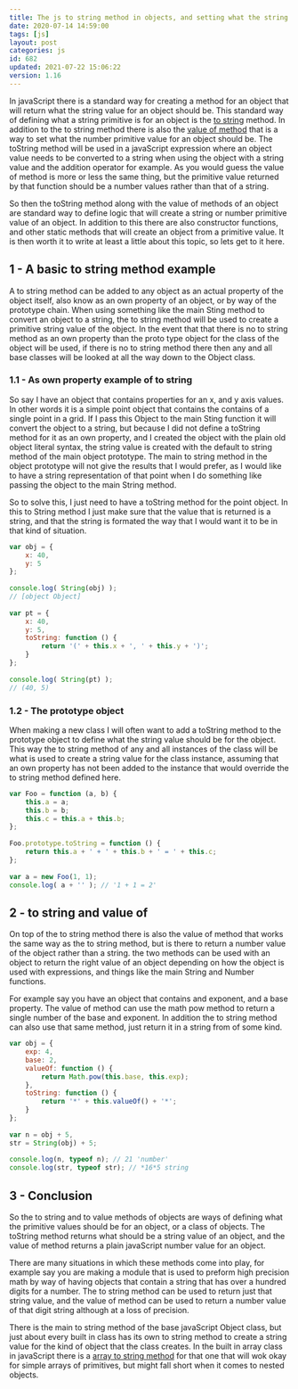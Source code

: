 ```yaml
---
title: The js to string method in objects, and setting what the string value should be for an object
date: 2020-07-14 14:59:00
tags: [js]
layout: post
categories: js
id: 682
updated: 2021-07-22 15:06:22
version: 1.16
---
```


In javaScript there is a standard way for creating a method for an object that will return what the string value for an object should be. This standard way of defining what a string primitive is for an object is the [to string](https://developer.mozilla.org/en-US/docs/Web/JavaScript/Reference/Global_Objects/Object/toString) method. In addition to the to string method there is also the [value of method](/2020/03/06/js-value-of/) that is a way to set what the number primitive value for an object should be. The toString method will be used in a javaScript expression where an object value needs to be converted to a string when using the object with a string value and the addition operator for example. As you would guess the value of method is more or less the same thing, but the primitive value returned by that function should be a number values rather than that of a string.

So then the toString method along with the value of methods of an object are standard way to define logic that will create a string or number primitive value of an object. In addition to this there are also constructor functions, and other static methods that will create an object from a primitive value. It is then worth it to write at least a little about this topic, so lets get to it here.

<!-- more -->

## 1 - A basic to string method example

A to string method can be added to any object as an actual property of the object itself, also know as an own property of an object, or by way of the prototype chain. When using something like the main Sting method to convert an object to a string, the to string method will be used to create a primitive string value of the object. In the event that that there is no to string method as an own property than the proto type object for the class of the object will be used, if there is no to string method there then any and all base classes will be looked at all the way down to the Object class.

### 1.1 - As own property example of to string

So say I have an object that contains properties for an x, and y axis values. In other words it is a simple point object that contains the contains of a single point in a grid. If I pass this Object to the main Sting function it will convert the object to a string, but because I did not define a toString method for it as an own property, and I created the object with the plain old object literal syntax, the string value is created with the default to string method of the main object prototype. The main to string method in the object prototype will not give the results that I would prefer, as I would like to have a string representation of that point when I do something like passing the object to the main String method.

So to solve this, I just need to have a toString method for the point object. In this to String method I just make sure that the value that is returned is a string, and that the string is formated the way that I would want it to be in that kind of situation.

```js
var obj = {
    x: 40,
    y: 5
};
 
console.log( String(obj) );
// [object Object]
 
var pt = {
    x: 40,
    y: 5,
    toString: function () {
        return '(' + this.x + ', ' + this.y + ')';
    }
};
 
console.log( String(pt) );
// (40, 5)
```

### 1.2 - The prototype object

When making a new class I will often want to add a toString method to the prototype object to define what the string value should be for the object. This way the to string method of any and all instances of the class will be what is used to create a string value for the class instance, assuming that an own property has not been added to the instance that would override the to string method defined here.

```js
var Foo = function (a, b) {
    this.a = a;
    this.b = b;
    this.c = this.a + this.b;
};
 
Foo.prototype.toString = function () {
    return this.a + ' + ' + this.b + ' = ' + this.c;
};
 
var a = new Foo(1, 1);
console.log( a + '' ); // '1 + 1 = 2'
```

## 2 - to string and value of

On top of the to string method there is also the value of method that works the same way as the to string method, but is there to return a number value of the object rather than a string. the two methods can be used with an object to return the right value of an object depending on how the object is used with expressions, and things like the main String and Number functions.

For example say you have an object that contains and exponent, and a base property. The value of method can use the math pow method to return a single number of the base and exponent. In addition the to string method can also use that same method, just return it in a string from of some kind.

```js
var obj = {
    exp: 4,
    base: 2,
    valueOf: function () {
        return Math.pow(this.base, this.exp);
    },
    toString: function () {
        return '*' + this.valueOf() + '*';
    }
};
 
var n = obj + 5,
str = String(obj) + 5;
 
console.log(n, typeof n); // 21 'number'
console.log(str, typeof str); // *16*5 string
```

## 3 - Conclusion

So the to string and to value methods of objects are ways of defining what the primitive values should be for an object, or a class of objects. The toString method returns what should be a string value of an object, and the value of method returns a plain javaScript number value for an object.

There are many situations in which these methods come into play, for example say you are making a module that is used to preform high precision math by way of having objects that contain a string that has over a hundred digits for a number. The to string method can be used to return just that string value, and the value of method can be used to return a number value of that digit string although at a loss of precision.

There is the main to string method of the base javaScript Object class, but just about every built in class has its own to string method to create a string value for the kind of object that the class creates. In the built in array class in javaScript there is a [array to string method](/2021/07/22/js-array-to-string/) for that one that will wok okay for simple arrays of primitives, but might fall short when it comes to nested objects.